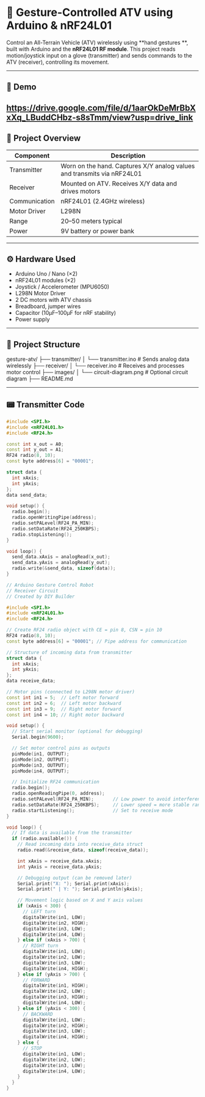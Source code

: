 # 🛵 Gesture-Controlled ATV using Arduino & nRF24L01

Control an All-Terrain Vehicle (ATV) wirelessly using **hand gestures **, built with Arduino and the **nRF24L01 RF module**. This project reads motion/joystick input on a glove (transmitter) and sends commands to the ATV (receiver), controlling its movement.

---

## 📸 Demo

https://drive.google.com/file/d/1aarOkDeMrBbXxXq_LBuddCHbz-s8sTmm/view?usp=drive_link
---

## 🧠 Project Overview

| Component      | Description                                    |
|----------------|------------------------------------------------|
| Transmitter    | Worn on the hand. Captures X/Y analog values and transmits via nRF24L01 |
| Receiver       | Mounted on ATV. Receives X/Y data and drives motors |
| Communication  | nRF24L01 (2.4GHz wireless) |
| Motor Driver   | L298N |
| Range          | 20–50 meters typical |
| Power          | 9V battery or power bank |

---

## ⚙️ Hardware Used

- Arduino Uno / Nano (×2)
- nRF24L01 modules (×2)
- Joystick / Accelerometer (MPU6050)
- L298N Motor Driver
- 2 DC motors with ATV chassis
- Breadboard, jumper wires
- Capacitor (10µF–100µF for nRF stability)
- Power supply

---

## 📁 Project Structure

gesture-atv/
├── transmitter/
│ └── transmitter.ino # Sends analog data wirelessly
├── receiver/
│ └── receiver.ino # Receives and processes motor control
├── images/
│ └── circuit-diagram.png # Optional circuit diagram
├── README.md


---

## 📟 Transmitter Code

```cpp
#include <SPI.h>
#include <nRF24L01.h>
#include <RF24.h>

const int x_out = A0;
const int y_out = A1;
RF24 radio(8, 10);
const byte address[6] = "00001";

struct data {
  int xAxis;
  int yAxis;
};
data send_data;

void setup() {
  radio.begin();
  radio.openWritingPipe(address);
  radio.setPALevel(RF24_PA_MIN);
  radio.setDataRate(RF24_250KBPS);
  radio.stopListening();
}

void loop() {
  send_data.xAxis = analogRead(x_out);
  send_data.yAxis = analogRead(y_out);
  radio.write(&send_data, sizeof(data));
}

// Arduino Gesture Control Robot
// Receiver Circuit
// Created by DIY Builder

#include <SPI.h>
#include <nRF24L01.h>
#include <RF24.h>

// Create RF24 radio object with CE = pin 8, CSN = pin 10
RF24 radio(8, 10);
const byte address[6] = "00001"; // Pipe address for communication

// Structure of incoming data from transmitter
struct data {
  int xAxis;
  int yAxis;
};
data receive_data;

// Motor pins (connected to L298N motor driver)
const int in1 = 5;  // Left motor forward
const int in2 = 6;  // Left motor backward
const int in3 = 9;  // Right motor forward
const int in4 = 10; // Right motor backward

void setup() {
  // Start serial monitor (optional for debugging)
  Serial.begin(9600);

  // Set motor control pins as outputs
  pinMode(in1, OUTPUT);
  pinMode(in2, OUTPUT);
  pinMode(in3, OUTPUT);
  pinMode(in4, OUTPUT);

  // Initialize RF24 communication
  radio.begin();
  radio.openReadingPipe(0, address);
  radio.setPALevel(RF24_PA_MIN);       // Low power to avoid interference
  radio.setDataRate(RF24_250KBPS);     // Lower speed = more stable range
  radio.startListening();              // Set to receive mode
}

void loop() {
  // If data is available from the transmitter
  if (radio.available()) {
    // Read incoming data into receive_data struct
    radio.read(&receive_data, sizeof(receive_data));

    int xAxis = receive_data.xAxis;
    int yAxis = receive_data.yAxis;

    // Debugging output (can be removed later)
    Serial.print("X: "); Serial.print(xAxis);
    Serial.print(" | Y: "); Serial.println(yAxis);

    // Movement logic based on X and Y axis values
    if (xAxis < 300) {
      // LEFT turn
      digitalWrite(in1, LOW);
      digitalWrite(in2, HIGH);
      digitalWrite(in3, LOW);
      digitalWrite(in4, LOW);
    } else if (xAxis > 700) {
      // RIGHT turn
      digitalWrite(in1, LOW);
      digitalWrite(in2, LOW);
      digitalWrite(in3, LOW);
      digitalWrite(in4, HIGH);
    } else if (yAxis > 700) {
      // FORWARD
      digitalWrite(in1, HIGH);
      digitalWrite(in2, LOW);
      digitalWrite(in3, HIGH);
      digitalWrite(in4, LOW);
    } else if (yAxis < 300) {
      // BACKWARD
      digitalWrite(in1, LOW);
      digitalWrite(in2, HIGH);
      digitalWrite(in3, LOW);
      digitalWrite(in4, HIGH);
    } else {
      // STOP
      digitalWrite(in1, LOW);
      digitalWrite(in2, LOW);
      digitalWrite(in3, LOW);
      digitalWrite(in4, LOW);
    }
  }
}



